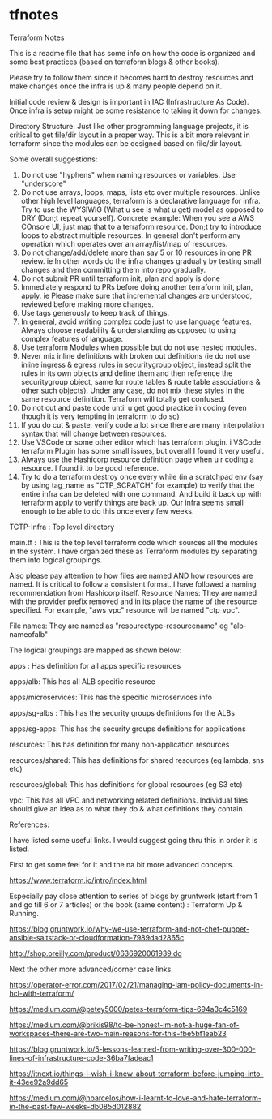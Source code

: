 # tfnotes
Terraform Notes

This is a readme file that has some info on how the code is organized and 
some best practices (based on terraform blogs & other books).

Please try to follow them since it becomes hard to destroy resources and make changes 
once the infra is up & many people depend on it. 

Initial code review & design is important in IAC (Infrastructure As Code).
Once infra is setup might be some resistance to taking it down for changes.

Directory Structure:
Just like other programming language projects, it is critical to get file/dir
layout in a proper way. This is a bit more relevant in terraform since the modules can be 
designed based on file/dir layout. 

Some overall suggestions:

1. Do not use "hyphens" when naming resources or variables. Use "underscore"
2. Do not use arrays, loops, maps, lists etc over multiple resources. Unlike
other high level languages, terraform is a declarative language for infra.
Try to use the WYSIWIG (What u see is what u get) model as opposed to 
DRY (Don;t repeat yourself). Concrete example: When you see a AWS COnsole UI, just 
map that to a terraform resource. Don;t try to introduce loops to abstract multiple
resources. In general don't perform any operation which operates over an array/list/map of 
resources.
3. Do not change/add/delete more than say 5 or 10 resources in one PR review. ie In other words do 
the infra changes gradually by testing small changes and then committing them into repo gradually.
4. Do not submit PR until terraform init, plan and apply is done 
5. Immediately respond to PRs before doing another terraform init, plan, apply.
ie Please make sure that incremental changes are understood, reviewed before making 
more changes.
6. Use tags generously to keep track of things.
7. In general, avoid writing complex code just to use language features. Always
choose readability & understanding as opposed to using complex features of language.
8. Use terraform Modules when possible but do not use nested modules.
9. Never mix inline definitions with broken out definitions (ie do not use inline ingress & egress
rules in securitygroup object, instead split the rules in its own objects and 
define them and then reference the securitygroup object, same for route tables & route table
associations & other such objects). Under any case, do not mix these styles in the same resource 
definition. Terraform will totally get confused.
10. Do not cut and paste code until u get good practice in coding
(even though it is very tempting in terraform to do so)
11. If you do cut & paste, verify code a lot since there are many interpolation syntax that 
will change between resources.
12. Use VSCode or some other editor which has terraform plugin. i
VSCode terraform Plugin has some small issues, but overall I found it very useful.
13. Always use the Hashicorp resource definition page when u r coding a resource.
I found it to be good reference.
14. Try to do a terraform destroy once every while (in a scratchpad env (say by using 
tag_name as "CTP_SCRATCH" for example) to verify
that the entire infra can be deleted with one command. And build it back up with terraform apply
to verify things are back up. Our infra seems small enough to be able to do this once every 
few weeks.





TCTP-Infra : Top level directory

main.tf : This is the top level terraform code which sources all the modules in the 
system. I have organized these as Terraform modules by separating them into logical groupings.

Also please pay attention to how files are named AND how resources are named.
It is critical to follow a consistent format. I have followed a naming 
recommendation from Hashicorp itself.
Resource Names: They are named with the provider prefix removed and in its place the 
name of the resource specified. For example, "aws_vpc" resource will be named "ctp_vpc".

File names: They are named as "resourcetype-resourcename" eg "alb-nameofalb"



The logical groupings are mapped as shown below:
 
apps : Has definition for all apps specific resources

apps/alb: This has all ALB specific resource

apps/microservices: This has the specific microservices info

apps/sg-albs : This has the security groups definitions for the ALBs

apps/sg-apps: This has the security groups definitions for applications

resources: This has definition for many non-application resources

resources/shared: This has definitions for shared resources (eg lambda, sns etc)

resources/global: This has definitions for global resources (eg S3 etc)


vpc: This has all VPC and networking related definitions. Individual
files should give an idea as to what they do & what definitions they contain.



References:

I have listed some useful links. I would suggest going thru this in order it is listed. 

 

First to get some feel for it and the na bit more advanced concepts.

 

https://www.terraform.io/intro/index.html

 

 

Especially pay close attention to series of blogs by gruntwork (start from 1 and go till 6 or 7 articles) or the book (same content) : Terraform Up & Running.

 

https://blog.gruntwork.io/why-we-use-terraform-and-not-chef-puppet-ansible-saltstack-or-cloudformation-7989dad2865c

 

http://shop.oreilly.com/product/0636920061939.do

 

 

Next the other more advanced/corner case links.

 

https://operator-error.com/2017/02/21/managing-iam-policy-documents-in-hcl-with-terraform/

 

https://medium.com/@petey5000/petes-terraform-tips-694a3c4c5169

 

 

https://medium.com/@brikis98/to-be-honest-im-not-a-huge-fan-of-workspaces-there-are-two-main-reasons-for-this-fbe5bf1eab23

 

 

https://blog.gruntwork.io/5-lessons-learned-from-writing-over-300-000-lines-of-infrastructure-code-36ba7fadeac1

 

https://itnext.io/things-i-wish-i-knew-about-terraform-before-jumping-into-it-43ee92a9dd65

 

https://medium.com/@hbarcelos/how-i-learnt-to-love-and-hate-terraform-in-the-past-few-weeks-db085d012882

 

 
